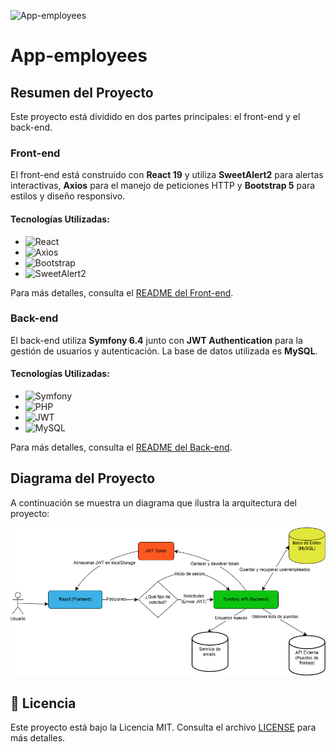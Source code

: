 ![App-employees](https://encrypted-tbn0.gstatic.com/images?q=tbn:ANd9GcT4AzvAo_69Cv_XzLgHCYRB28FBKq4Of669fA&s)

# App-employees

## Resumen del Proyecto

Este proyecto está dividido en dos partes principales: el front-end y el back-end.

### Front-end

El front-end está construido con **React 19** y utiliza **SweetAlert2** para alertas interactivas, **Axios** para el manejo de peticiones HTTP y **Bootstrap 5** para estilos y diseño responsivo.

#### Tecnologías Utilizadas:
- ![React](https://img.shields.io/badge/React-19-blue)
- ![Axios](https://img.shields.io/badge/Axios-1.7.9-blue)
- ![Bootstrap](https://img.shields.io/badge/Bootstrap-5.3.3-blue)
- ![SweetAlert2](https://img.shields.io/badge/SweetAlert2-blue)

Para más detalles, consulta el [README del Front-end](./front-end/README.md).

### Back-end

El back-end utiliza **Symfony 6.4** junto con **JWT Authentication** para la gestión de usuarios y autenticación. La base de datos utilizada es **MySQL**.

#### Tecnologías Utilizadas:
- ![Symfony](https://img.shields.io/badge/Symfony-6.4-blue)
- ![PHP](https://img.shields.io/badge/PHP-8.1+-blue)
- ![JWT](https://img.shields.io/badge/JWT%20Authentication-blue)
- ![MySQL](https://img.shields.io/badge/MySQL-blue)

Para más detalles, consulta el [README del Back-end](./back-end/README.md).

## Diagrama del Proyecto

A continuación se muestra un diagrama que ilustra la arquitectura del proyecto:

![Diagrama del Proyecto](./assets/diagrama.png)

## 📄 Licencia

Este proyecto está bajo la Licencia MIT. Consulta el archivo [LICENSE](LICENSE) para más detalles.